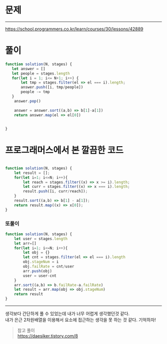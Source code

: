 # 문제
---
https://school.programmers.co.kr/learn/courses/30/lessons/42889

# 풀이
```jsx
function solution(N, stages) {
   let answer = []
   let people = stages.length
   for(let i = 1; i<= N+1; i++) {
       let tmp = stages.filter(el => el === i).length;
       answer.push([i, tmp/people])
       people -= tmp
   }
    answer.pop()
   
    answer = answer.sort((a,b) => b[1]-a[1])
    return answer.map(el => el[0])
      
  
}
```

# 프로그래머스에서 본 깔끔한 코드
```jsx

function solution(N, stages) {
    let result = [];
    for(let i=1; i<=N; i++){
        let reach = stages.filter((x) => x >= i).length;
        let curr = stages.filter((x) => x === i).length;
        result.push([i, curr/reach]);
    }
    result.sort((a,b) => b[1] - a[1]);
    return result.map((x) => x[0]);
} 
```



### 또풀이
```jsx
function solution(N, stages) {
    let user = stages.length
    let arr=[]
    for(let i=1; i<=N; i++){
        let obj = {}
        let cnt = stages.filter(el => el === i).length
        obj.stageNum = i
        obj.failRate = cnt/user
        arr.push(obj)
        user = user-cnt
    }
    arr.sort((a,b) => b.failRate-a.failRate)
    let result = arr.map(obj => obj.stageNum)
    return result
}
```
---
생각보다 간단하게 풀 수 있었는데 내가 너무 어렵게 생각했던것 같다. 
<br> 내가 은근 2차원배열을 이용해서 요소에 접근하는 생각을 못 하는 것 같다. 
기억하자! 
<br>
> 참고 풀이
> <br> https://daesiker.tistory.com/8
